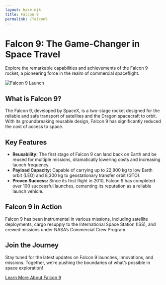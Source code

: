 ```yaml
---
layout: base.njk
title: Falcon 9
permalink: /falcon9
---
```


# Falcon 9: The Game-Changer in Space Travel

Explore the remarkable capabilities and achievements of the Falcon 9 rocket, a pioneering force in the realm of commercial spaceflight.

![Falcon 9 Launch](/assets/images/falcon9.webp)

## What is Falcon 9?

The Falcon 9, developed by SpaceX, is a two-stage rocket designed for the reliable and safe transport of satellites and the Dragon spacecraft to orbit. With its groundbreaking reusable design, Falcon 9 has significantly reduced the cost of access to space.

## Key Features

- **Reusability:** The first stage of Falcon 9 can land back on Earth and be reused for multiple missions, dramatically lowering costs and increasing launch frequency.
- **Payload Capacity:** Capable of carrying up to 22,800 kg to low Earth orbit (LEO) and 8,300 kg to geostationary transfer orbit (GTO).
- **Proven Success:** Since its first flight in 2010, Falcon 9 has completed over 100 successful launches, cementing its reputation as a reliable launch vehicle.

## Falcon 9 in Action

Falcon 9 has been instrumental in various missions, including satellite deployments, cargo resupply to the International Space Station (ISS), and crewed missions under NASA’s Commercial Crew Program. 

## Join the Journey

Stay tuned for the latest updates on Falcon 9 launches, innovations, and missions. Together, we’re pushing the boundaries of what’s possible in space exploration!

<a href="https://www.spacex.com/vehicles/falcon-9/" target="_blank">Learn More About Falcon 9</a>

